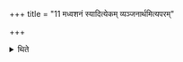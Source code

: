 +++
title = "11 मध्वशनं स्यादित्येकम् व्यञ्जनार्थमित्यपरम्"

+++

<details><summary>थिते</summary>

11. according to another opinion (the honey may be used) as a condiment.
</details>
